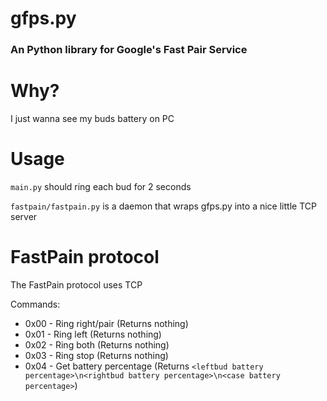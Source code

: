 # gfps.py

### An Python library for Google's Fast Pair Service

# Why?

I just wanna see my buds battery on PC

# Usage
`main.py` should ring each bud for 2 seconds

`fastpain/fastpain.py` is a daemon that wraps gfps.py into a nice little TCP server

# FastPain protocol

The FastPain protocol uses TCP

Commands:
* 0x00 - Ring right/pair (Returns nothing)
* 0x01 - Ring left (Returns nothing)
* 0x02 - Ring both (Returns nothing)
* 0x03 - Ring stop (Returns nothing)
* 0x04 - Get battery percentage (Returns `<leftbud battery percentage>\n<rightbud battery percentage>\n<case battery percentage>`)